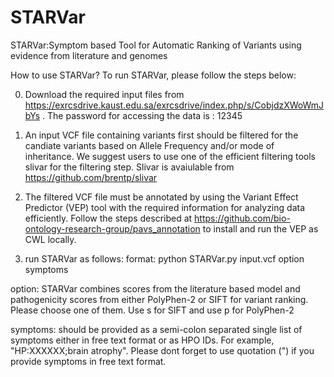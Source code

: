 # STARVar

STARVar:Symptom based Tool for Automatic Ranking of Variants using evidence from literature and genomes

How to use STARVar?
To run STARVar, please follow the steps below:

0. Download the required input files from https://exrcsdrive.kaust.edu.sa/exrcsdrive/index.php/s/CobjdzXWoWmJbYs . The password for accessing the data is : 12345

1. An input VCF file containing variants first should be filtered for the candiate variants based on Allele Frequency and/or mode of inheritance.
We suggest users to use one of the efficient filtering tools slivar for the filtering step. Slivar is avaiulable from https://github.com/brentp/slivar

2. The filtered VCF file must be annotated by using the Variant Effect Predictor (VEP) tool with the required information for analyzing data efficiently. Follow the steps described at https://github.com/bio-ontology-research-group/pavs_annotation to install and run the VEP as CWL locally.

3. run STARVar as follows:
format: python STARVar.py input.vcf option symptoms

option: STARVar combines scores from the literature based model and pathogenicity scores from either PolyPhen-2 or SIFT for variant ranking. Please choose one of them. Use s for SIFT and use p for PolyPhen-2 

symptoms: should be provided as a semi-colon separated single list of symptoms either in free text format or as HPO IDs. For example, "HP:XXXXXX;brain atrophy". Please dont forget to use quotation (") if you provide symptoms in free text format. 
